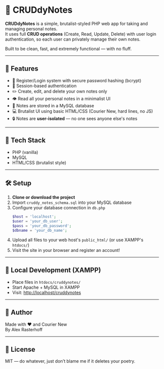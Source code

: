 # 📝 CRUDdyNotes

**CRUDdyNotes** is a simple, brutalist-styled PHP web app for taking and managing personal notes.  
It uses full **CRUD operations** (Create, Read, Update, Delete) with user login authentication, so each user can privately manage their own notes.

Built to be clean, fast, and extremely functional — with no fluff.

---

## 🚀 Features

- 🧾 Register/Login system with secure password hashing (bcrypt)
- 🔐 Session-based authentication
- ✏️ Create, edit, and delete your own notes only
- 👁️ Read all your personal notes in a minimalist UI
- 📁 Notes are stored in a MySQL database
- 💻 Brutalist UI using basic HTML/CSS (Courier New, hard lines, no JS)
- 🔒 Notes are **user-isolated** — no one sees anyone else's notes

---

## 🧱 Tech Stack

- PHP (vanilla)
- MySQL
- HTML/CSS (brutalist style)

---

## 🛠️ Setup

1. **Clone or download the project**
2. Import `cruddy_notes_schema.sql` into your MySQL database
3. Configure your database connection in `db.php`
    ```php
    $host = 'localhost';
    $user = 'your_db_user';
    $pass = 'your_db_password';
    $dbname = 'your_db_name';
    ```
4. Upload all files to your web host's `public_html/` (or use XAMPP's `htdocs/`)
5. Visit the site in your browser and register an account!

---

## 🧪 Local Development (XAMPP)

- Place files in `htdocs/cruddynotes/`
- Start Apache + MySQL in XAMPP
- Visit: [http://localhost/cruddynotes](http://localhost/cruddynotes)

---

## 🤘 Author

Made with ❤️ and Courier New  
By Alex Rasterhoff

---

## 📜 License

MIT — do whatever, just don’t blame me if it deletes your poetry.

